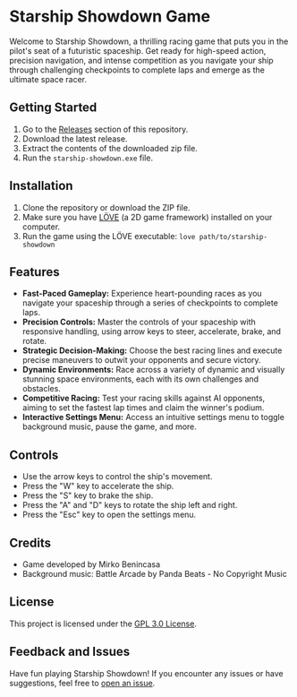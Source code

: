 # Starship Showdown Game
Welcome to Starship Showdown, a thrilling racing game that puts you in the pilot's seat of a futuristic spaceship. Get ready for high-speed action, precision navigation, and intense competition as you navigate your ship through challenging checkpoints to complete laps and emerge as the ultimate space racer.

## Getting Started
1. Go to the [Releases](https://github.com/MBenincasa/starship-showdown/releases) section of this repository.
2. Download the latest release.
3. Extract the contents of the downloaded zip file.
4. Run the `starship-showdown.exe` file.

## Installation
1. Clone the repository or download the ZIP file.
2. Make sure you have [LÖVE](https://love2d.org/) (a 2D game framework) installed on your computer.
3. Run the game using the LÖVE executable: `love path/to/starship-showdown`

## Features
- **Fast-Paced Gameplay:** Experience heart-pounding races as you navigate your spaceship through a series of checkpoints to complete laps.
- **Precision Controls:** Master the controls of your spaceship with responsive handling, using arrow keys to steer, accelerate, brake, and rotate.
- **Strategic Decision-Making:** Choose the best racing lines and execute precise maneuvers to outwit your opponents and secure victory.
- **Dynamic Environments:** Race across a variety of dynamic and visually stunning space environments, each with its own challenges and obstacles.
- **Competitive Racing:** Test your racing skills against AI opponents, aiming to set the fastest lap times and claim the winner's podium.
- **Interactive Settings Menu:** Access an intuitive settings menu to toggle background music, pause the game, and more.

## Controls
- Use the arrow keys to control the ship's movement.
- Press the "W" key to accelerate the ship.
- Press the "S" key to brake the ship.
- Press the "A" and "D" keys to rotate the ship left and right.
- Press the "Esc" key to open the settings menu.

## Credits
- Game developed by Mirko Benincasa
- Background music: Battle Arcade by Panda Beats - No Copyright Music

## License
This project is licensed under the [GPL 3.0 License](https://www.gnu.org/licenses/gpl-3.0.html).

## Feedback and Issues
Have fun playing Starship Showdown! If you encounter any issues or have suggestions, feel free to [open an issue](https://github.com/MBenincasa/starship-showdown/issues).
